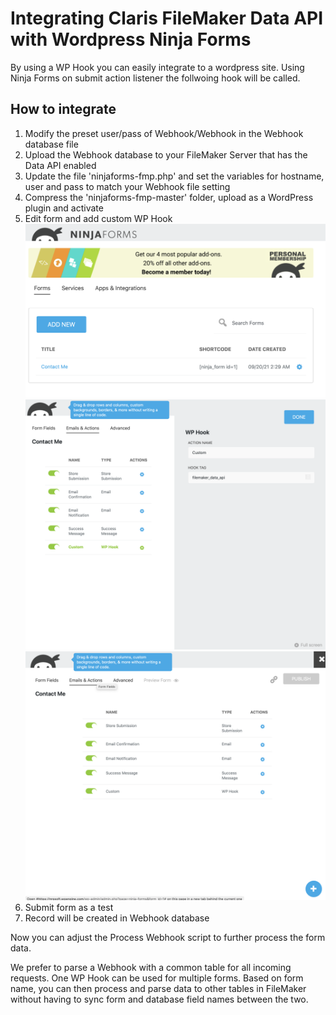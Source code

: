 # Integrating Claris FileMaker Data API with Wordpress Ninja Forms

By using a WP Hook you can easily integrate to a wordpress site.
Using Ninja Forms on submit action listener the follwoing hook will be called.

## How to integrate
1. Modify the preset user/pass of Webhook/Webhook in the Webhook database file
2. Upload the Webhook database to your FileMaker Server that has the Data API enabled
3. Update the file 'ninjaforms-fmp.php' and set the variables for hostname, user and pass to match your Webhook file setting
4. Compress the 'ninjaforms-fmp-master' folder, upload as a WordPress plugin and activate
5. Edit form and add custom WP Hook
![Form List](/images/1-forms.png)
![Add Action](/images/2-add_wp_hook.png)
![Done](/images/3-complete.png)
7. Submit form as a test
8. Record will be created in Webhook database

Now you can adjust the Process Webhook script to further process the form data.

We prefer to parse a Webhook with a common table for all incoming requests. One WP Hook can be used for multiple forms. Based on form name, you can then process and parse data to other tables in FileMaker without having to sync form and database field names between the two.
